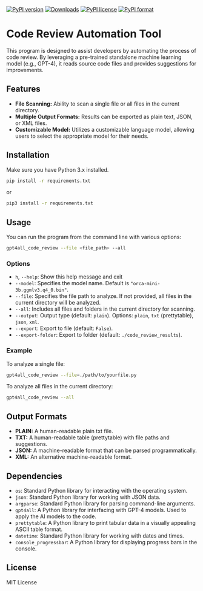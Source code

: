 [![PyPI version](https://badge.fury.io/py/gpt4all-code-review.svg)](https://badge.fury.io/py/gpt4all-code-review)  [![Downloads](https://static.pepy.tech/personalized-badge/gpt4all-code-review?period=total&units=international_system&left_color=black&right_color=green&left_text=Downloads)](https://pepy.tech/project/gpt4all-code-review) [![PyPI license](https://img.shields.io/pypi/l/ansicolortags.svg)](https://pypi.python.org/pypi/ansicolortags/)
[![PyPI format](https://img.shields.io/pypi/format/gpt4all-code-review.svg)](https://pypi.python.org/pypi/gpt4all-code-review/)
 
# Code Review Automation Tool

This program is designed to assist developers by automating the process of code review. By leveraging a pre-trained standalone machine learning model (e.g., GPT-4), it reads source code files and provides suggestions for improvements.

## Features

- **File Scanning:** Ability to scan a single file or all files in the current directory.
- **Multiple Output Formats:** Results can be exported as plain text, JSON, or XML files.
- **Customizable Model:** Utilizes a customizable language model, allowing users to select the appropriate model for their needs.

## Installation

Make sure you have Python 3.x installed.

```bash
pip install -r requirements.txt
```
or
```bash
pip3 install -r requirements.txt
```

## Usage

You can run the program from the command line with various options:

```bash
gpt4all_code_review --file <file_path> --all
```

### Options

- `h`, `--help`: Show this help message and exit
- `--model`: Specifies the model name. Default is `"orca-mini-3b.ggmlv3.q4_0.bin"`.
- `--file`: Specifies the file path to analyze. If not provided, all files in the current directory will be analyzed.
- `--all`: Includes all files and folders in the current directory for scanning.
- `--output`: Output type (default: `plain`). Options: `plain`, `txt` (prettytable), `json`, `xml`.
- `--export`: Export to file (default: `False`).
- `--export-folder`: Export to folder (default: `./code_review_results`).
### Example

To analyze a single file:

```bash
gpt4all_code_review --file=./path/to/yourfile.py
```

To analyze all files in the current directory:

```bash
gpt4all_code_review --all
```

## Output Formats

- **PLAIN:** A human-readable plain txt file.
- **TXT:** A human-readable table (prettytable) with file paths and suggestions.
- **JSON:** A machine-readable format that can be parsed programmatically.
- **XML:** An alternative machine-readable format.

## Dependencies

-   `os`: Standard Python library for interacting with the operating system.
-   `json`: Standard Python library for working with JSON data.
-   `argparse`: Standard Python library for parsing command-line arguments.
-   `gpt4all`: A Python library for interfacing with GPT-4 models. Used to apply the AI models to the code.
-   `prettytable`: A Python library to print tabular data in a visually appealing ASCII table format.
-   `datetime`: Standard Python library for working with dates and times.
-   `console_progressbar`: A Python library for displaying progress bars in the console.

## License

MIT License
